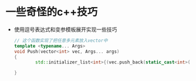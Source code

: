 # 一些奇怪的c++技巧

- 使用逗号表达式和变参模板展开实现一些技巧

  ```c++
  // 这个函数实现了把任意多元素放入vector中
  template <typename... Args>
  void Push(vector<int> vec, Args... args)
  {
          std::initializer_list<int>{(vec.push_back(static_cast<int>(args)),0)...};
  
  }
  ```

  